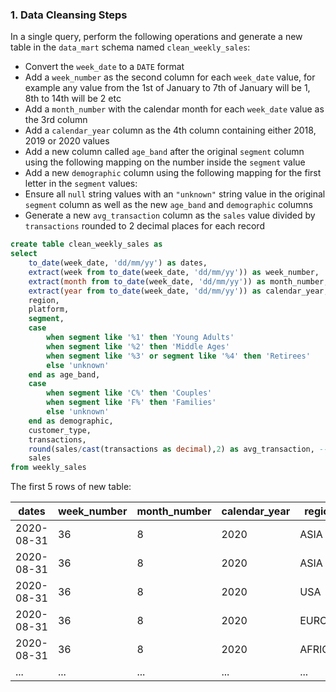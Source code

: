 ### 1. Data Cleansing Steps

In a single query, perform the following operations and generate a new table in the <code>data_mart</code> schema named <code>clean_weekly_sales</code>:
- Convert the <code>week_date</code> to a <code>DATE</code> format
- Add a <code>week_number</code> as the second column for each <code>week_date</code> value, for example any value from the 1st of January to 7th of January will be 1, 8th to 14th will be 2 etc
- Add a <code>month_number</code> with the calendar month for each <code>week_date</code> value as the 3rd column
- Add a <code>calendar_year</code> column as the 4th column containing either 2018, 2019 or 2020 values
- Add a new column called <code>age_band</code> after the original <code>segment</code> column using the following mapping on the number inside the <code>segment</code> value
- Add a new <code>demographic</code> column using the following mapping for the first letter in the <code>segment</code> values:
- Ensure all <code>null</code> string values with an <code>"unknown"</code> string value in the original <code>segment</code> column as well as the new <code>age_band</code> and <code>demographic</code> columns
- Generate a new <code>avg_transaction</code> column as the <code>sales</code> value divided by <code>transactions</code> rounded to 2 decimal places for each record

````sql
create table clean_weekly_sales as
select 
	to_date(week_date, 'dd/mm/yy') as dates,
	extract(week from to_date(week_date, 'dd/mm/yy')) as week_number,  --week_date in wrong format so we have to use to_date
	extract(month from to_date(week_date, 'dd/mm/yy')) as month_number, -- same as above but changed to month 
	extract(year from to_date(week_date, 'dd/mm/yy')) as calendar_year, -- changed to year
	region,
	platform,
	segment,
	case
		when segment like '%1' then 'Young Adults'
		when segment like '%2' then 'Middle Ages'
		when segment like '%3' or segment like '%4' then 'Retirees'
		else 'unknown' 
	end as age_band,
	case
		when segment like 'C%' then 'Couples'
		when segment like 'F%' then 'Families'
		else 'unknown' 
	end as demographic,
	customer_type,
	transactions,
	round(sales/cast(transactions as decimal),2) as avg_transaction, -- postgre will return integer if we divide integer to integer -> cast 1 number to decimal 
	sales
from weekly_sales
````
The first 5 rows of new table:

| dates      | week_number | month_number | calendar_year | region       | platform | segment   | age_band     | demographic | customer_type | transactions | avg_transaction | sales    |
|------------|-------------|--------------|---------------|--------------|----------|-----------|--------------|-------------|---------------|--------------|-----------------|----------|
| 2020-08-31 |          36 |            8 |          2020 | ASIA         | Retail   | C3        | Retirees     | Couples     | New           |       120631 |           30.31 |  3656163 |
| 2020-08-31 |          36 |            8 |          2020 | ASIA         | Retail   | F1        | Young Adults | Families    | New           |        31574 |           31.56 |   996575 |
| 2020-08-31 |          36 |            8 |          2020 | USA          | Retail   | null      | unknown      | unknown     | Guest         |       529151 |           31.20 | 16509610 |
| 2020-08-31 |          36 |            8 |          2020 | EUROPE       | Retail   | C1        | Young Adults | Couples     | New           |         4517 |           31.42 |   141942 |
| 2020-08-31 |          36 |            8 |          2020 | AFRICA       | Retail   | C2        | Middle Ages  | Couples     | New           |        58046 |           30.29 |  1758388 |
| ... |          ... |            ...|          ... |...      | ...  |...       | ...  | ...    | ...     |        ... |         ... |   ... |


